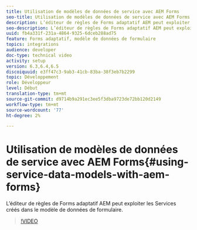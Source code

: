 ```yaml
---
title: Utilisation de modèles de données de service avec AEM Forms
seo-title: Utilisation de modèles de données de service avec AEM Forms
description: L’éditeur de règles de Forms adaptatif AEM peut exploiter les Services créés dans le modèle de données de formulaire.
seo-description: L’éditeur de règles de Forms adaptatif AEM peut exploiter les Services créés dans le modèle de données de formulaire.
uuid: fb4a331f-231a-4864-9325-6dceb288ad75
feature: Forms adaptatif, modèle de données de formulaire
topics: integrations
audience: developer
doc-type: technical video
activity: setup
version: 6.3,6.4,6.5
discoiquuid: e3ff47c3-9ab3-41cb-83ba-38f3eb7b2299
topic: Développement
role: Développeur
level: Début
translation-type: tm+mt
source-git-commit: d9714b9a291ec3ee5f3dba9723de72bb120d2149
workflow-type: tm+mt
source-wordcount: '77'
ht-degree: 2%

---
```



# Utilisation de modèles de données de service avec AEM Forms{#using-service-data-models-with-aem-forms}

L’éditeur de règles de Forms adaptatif AEM peut exploiter les Services créés dans le modèle de données de formulaire.

>[!VIDEO](https://video.tv.adobe.com/v/17739/?quality=9&learn=on)

